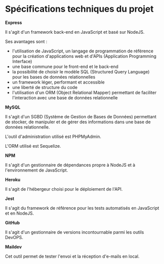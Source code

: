 # Spécifications techniques du projet

**Express**

Il s'agit d'un framework back-end en JavaScript et basé sur NodeJS.

Ses avantages sont :

- l'utilisation de JavaScript, un langage de programmation de référence pour la création d'applications web et d'APIs (Application Programming Interface)
- une base commune pour le front-end et le back-end
- la possibilité de choisir le modèle SQL (Structured Query Language) pour les bases de données relationnelles
- un framework léger, performant et accessible
- une liberté de structure du code
- l'utilisation d'un ORM (Object Relational Mapper) permettant de faciliter l'interaction avec une base de données relationnelle

**MySQL**

Il s'agit d'un SGBD (Système de Gestion de Bases de Données) permettant de stocker, de manipuler et de gérer des informations dans une base de données relationnelle.

L'outil d'administration utilisé est PHPMyAdmin.

L'ORM utilisé est Sequelize.

**NPM**

Il s'agit d'un gestionnaire de dépendances propre à NodeJS et à l'environnement de JavaScript.

**Heroku**

Il s'agit de l'hébergeur choisi pour le déploiement de l'API.

**Jest**

Il s'agit du framework de référence pour les tests automatisés en JavaScript et en NodeJS.

**GitHub**

Il s'agit d'un gestionnaire de versions incontournable parmi les outils DevOPS.

**Maildev**

Cet outil permet de tester l'envoi et la réception d'e-mails en local.